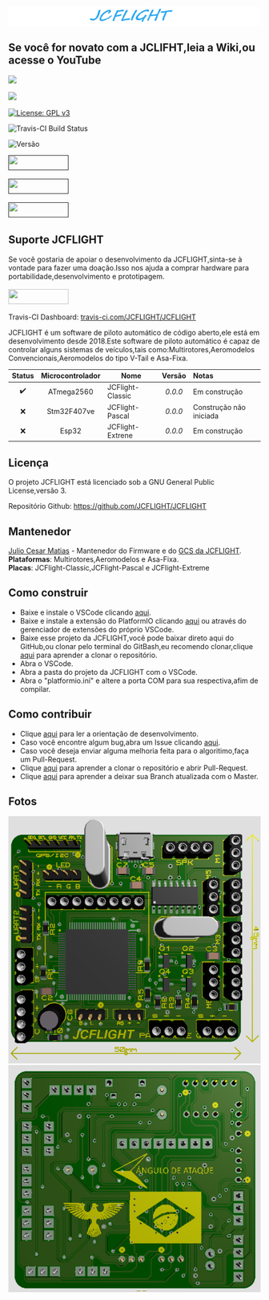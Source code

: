 ![JCFLIGHT](Docs/Logo.png)

## Se você for novato com a JCLIFHT,leia a Wiki,ou acesse o YouTube
[<img src="https://img.shields.io/badge/GitHub-100000?style=for-the-badge&logo=github&logoColor=white">](https://github.com/JCFLIGHT/JCFLIGHT/wiki)

[<img src="https://img.shields.io/badge/YouTube-FF0000?style=for-the-badge&logo=youtube&logoColor=white">](https://www.youtube.com/channel/UC6kk7H1CiaPVv4iKVGS9GsA)

[![License: GPL v3](https://img.shields.io/badge/License-GPLv3-blue.svg)](https://www.gnu.org/licenses/gpl-3.0)

![Travis-CI Build Status](https://travis-ci.com/JCFLIGHT/JCFLIGHT.svg?branch=master)

![Versão](https://img.shields.io/badge/version-1.0.0-blue)

[<img src="https://img.shields.io/badge/C%2B%2B-00599C?style=for-the-badge&logo=c%2B%2B&logoColor=white" width="120" height="30">]()

[<img src="https://img.shields.io/badge/Python-3776AB?style=for-the-badge&logo=python&logoColor=white" width="120" height="30">]()

[<img src="https://img.shields.io/badge/Visual_Studio_Code-0078D4?style=for-the-badge&logo=visual%20studio%20code&logoColor=white" width="120" height="30">]()

## Suporte JCFLIGHT
Se você gostaria de apoiar o desenvolvimento da JCFLIGHT,sinta-se à vontade para fazer uma doação.Isso nos ajuda a comprar hardware para portabilidade,desenvolvimento e prototipagem.<br/><br/>
[<img src="https://img.shields.io/badge/sponsor-30363D?style=for-the-badge&logo=GitHub-Sponsors&logoColor=#white" width="120" height="30">](https://www.paypal.com/donate?business=SQZHMV2JMJBTA&item_name=Ajude+o+projeto+da+JCFLIGHT+a+se+manter+vivo.&currency_code=BRL)

Travis-CI Dashboard: [travis-ci.com/JCFLIGHT/JCFLIGHT](https://travis-ci.com/JCFLIGHT/JCFLIGHT)

JCFLIGHT é um software de piloto automático de código aberto,ele está em desenvolvimento desde 2018.Este software de piloto automático é capaz de controlar alguns sistemas de veículos,tais como:Multirotores,Aeromodelos Convencionais,Aeromodelos do tipo V-Tail e Asa-Fixa.

| Status | Microcontrolador | Nome | Versão | Notas |
| :----: | :-------: | ---- | :-----: | :---- |
| :heavy_check_mark:  | ATmega2560 | JCFlight-Classic | *0.0.0* | Em construção |
| :x:  | Stm32F407ve | JCFlight-Pascal | *0.0.0* | Construção não iniciada |
| :x:  | Esp32 | JCFlight-Extrene | *0.0.0* | Em construção |

## Licença

O projeto JCFLIGHT está licenciado sob a GNU General Public License,versão 3.

Repositório Github: https://github.com/JCFLIGHT/JCFLIGHT

## Mantenedor

[Julio Cesar Matias](https://github.com/JulioCesarMatias) - Mantenedor do Firmware e do [GCS da JCFLIGHT](https://github.com/JCFLIGHT/JCLFIGHTGCS).                                                      
**Plataformas**: Multirotores,Aeromodelos e Asa-Fixa.                                                                    
**Placas**: JCFlight-Classic,JCFlight-Pascal e JCFlight-Extreme

## Como construir

- Baixe e instale o VSCode clicando [aqui](https://visualstudio.microsoft.com/pt-br/downloads/).
- Baixe e instale a extensão do PlatformIO clicando [aqui](https://platformio.org/platformio-ide) ou através do gerenciador de extensões do próprio VSCode.
- Baixe esse projeto da JCFLIGHT,você pode baixar direto aqui do GitHub,ou clonar pelo terminal do GitBash,eu recomendo clonar,clique [aqui](https://github.com/JCFLIGHT/JCFLIGHT/blob/master/Docs/GitBash.md) para aprender a clonar o repositório.
- Abra o VSCode.
- Abra a pasta do projeto da JCFLIGHT com o VSCode.
- Abra o "platformio.ini" e altere a porta COM para sua respectiva,afim de compilar.

## Como contribuir

- Clique [aqui](https://github.com/JCFLIGHT/JCFLIGHT/blob/master/Docs/Development.md) para ler a orientação de desenvolvimento.
- Caso você encontre algum bug,abra um Issue clicando [aqui](https://github.com/JCFLIGHT/JCFLIGHT/issues).
- Caso você deseja enviar alguma melhoria feita para o algoritimo,faça um Pull-Request.
- Clique [aqui](https://github.com/JCFLIGHT/JCFLIGHT/blob/master/Docs/GitBash.md) para aprender a clonar o repositório e abrir Pull-Request.
- Clique [aqui](https://github.com/JCFLIGHT/JCFLIGHT/blob/master/Docs/Branch.md) para aprender a deixar sua Branch atualizada com o Master.

## Fotos

![JCFLIGHT](Docs/Front.png)
![JCFLIGHT](Docs/Back.png)